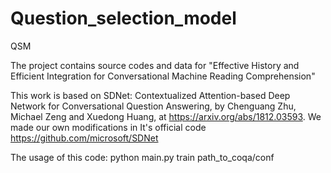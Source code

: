 # Question_selection_model
QSM

The project contains source codes and data for "Effective History and Efficient Integration for Conversational Machine Reading Comprehension"

This work is based on SDNet: Contextualized Attention-based Deep Network for Conversational Question Answering, by Chenguang Zhu, Michael Zeng and Xuedong Huang, at https://arxiv.org/abs/1812.03593. We made our own modifications in It's official code https://github.com/microsoft/SDNet

The usage of this code: python main.py train path_to_coqa/conf
